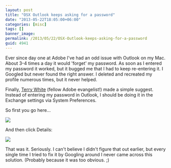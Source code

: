 ```yaml
---
layout: post
title: "OSX Outlook keeps asking for a password"
date: "2013-05-22T18:05:00+06:00"
categories: [misc]
tags: []
banner_image: 
permalink: /2013/05/22/OSX-Outlook-keeps-asking-for-a-password
guid: 4941
---
```


Ever since day one at Adobe I've had an odd issue with Outlook on my Mac. About 3-4 times a day it would 'forget' my password. As soon as I entered my password it worked, but it bugged me that I had to keep re-entering it. I Googled but never found the right answer. I deleted and recreated my profile numerous times, but it never helped.

Finally, <a href="http://terrywhite.com/">Terry White</a> (fellow Adobe evangelist!) made a simple suggest. Instead of entering my password in Outlook, I should be doing it in the Exchange settings via System Preferences.

So first you go here...

<img src="https://static.raymondcamden.com/images/11.png" />

And then click Details:

<img src="https://static.raymondcamden.com/images/21.png" />

That was it. Seriously. I can't believe I didn't figure that out earlier, but every single time I tried to fix it by Googling around I never came across this solution. (Probably because it was too obvious. ;)